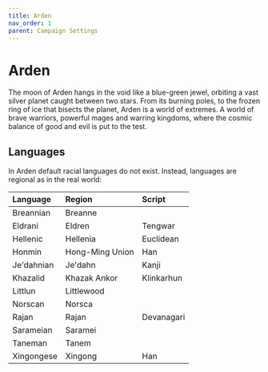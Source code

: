 ```yaml
---
title: Arden
nav_order: 1
parent: Campaign Settings
---
```


# Arden
The moon of Arden hangs in the void like a blue-green jewel, orbiting a vast silver planet caught between two stars. From its burning poles, to the frozen ring of ice that bisects the planet, Arden is a world of extremes. A world of brave warriors, powerful mages and warring kingdoms, where the cosmic balance of good and evil is put to the test.

## Languages
In Arden default racial languages do not exist. Instead, languages are regional as in the real world:

| Language | Region | Script |
|:---------|:-------|:-------|
| Breannian | Breanne | |
| Eldrani | Eldren | Tengwar |
| Hellenic | Hellenia | Euclidean |
| Honmin | Hong-Ming Union | Han |
| Je'dahnian | Je'dahn | Kanji |
| Khazalid | Khazak Ankor | Klinkarhun |
| Littlun | Littlewood | |
| Norscan | Norsca | |
| Rajan | Rajan | Devanagari |
| Sarameian | Saramei |
| Taneman | Tanem | 
| Xingongese | Xingong | Han |
